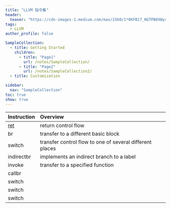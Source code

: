 ```yaml
---
title: "LLVM 指令集"
header:
  teaser: "https://cdn-images-1.medium.com/max/2560/1*0KFB17_NGTPB0XWyc4BSgQ.jpeg"
tags:
  - LLVM
author_profile: false

SampleCollection:
  - title: Getting Started
    children:
      - title: "Page1"
        url: /notes/SampleCollection/
      - title: "Page2"
        url: /notes/SampleCollection2/
  - title: Customization

sidebar:
  nav: "SampleCollection"
toc: true
show: true
---
```

<center>

|Instruction|Overview|
|:--|:--|
|[ret]([1])|return control flow|
|br|transfer to a different basic block|
|switch|transfer control flow to one of several different places|
|indirectbr|implements an indirect branch to a label|
|invoke|transfer to a specified function|
|callbr|   |
|switch|   |
|switch|   |
|switch|   |


[1]:https://llvm.org/docs/LangRef.html#ret-instruction


</center>